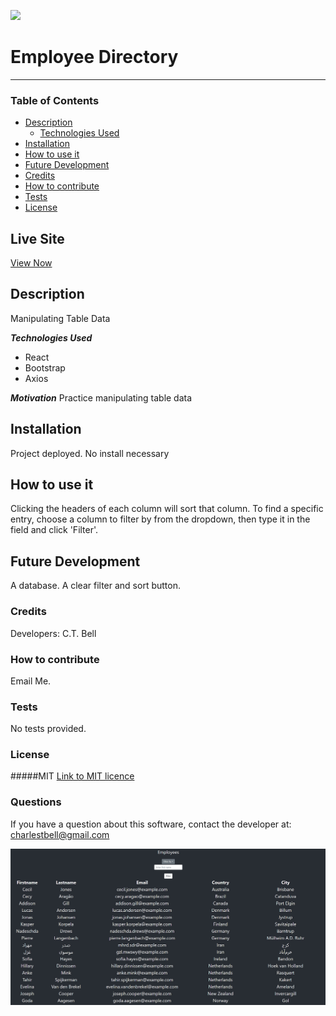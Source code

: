 [<img src="https://img.shields.io/badge/License-MIT-%23cdd755.svg?style=flat-square">](<https://opensource.org/licenses/MIT>)
# Employee Directory <!-- omit in toc -->
--- 
### Table of Contents

- [Description](#description)
  - [Technologies Used](#technologies-used)
- [Installation](#installation)
- [How to use it](#how-to-use-it)
- [Future Development](#future-development)
- [Credits](#credits)
- [How to contribute](#how-to-contribute)
- [Tests](#tests)
- [License](#license)

## Live Site
[View Now](https://charlestbell.github.io/Employee-Directory/)

## Description
Manipulating Table Data

___Technologies Used___
- React
- Bootstrap
- Axios


___Motivation___
Practice manipulating table data

## Installation
Project deployed. No install necessary

## How to use it
Clicking the headers of each column will sort that column. To find a specific entry, choose a column to filter by from the dropdown, then type it in the field and click 'Filter'.

## Future Development
A database. A clear filter and sort button.

### Credits
Developers: C.T. Bell
### How to contribute
Email Me.

### Tests
No tests provided.

### License
#####MIT
[Link to MIT licence](https://opensource.org/licenses/MIT)

### Questions
If you have a question about this software, contact the developer at:
charlestbell@gmail.com

![Screenshot](Assets/screenshot.jpg "Screenshot")
